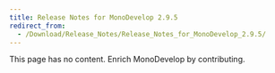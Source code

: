 ```yaml
---
title: Release Notes for MonoDevelop 2.9.5
redirect_from:
  - /Download/Release_Notes/Release_Notes_for_MonoDevelop_2.9.5/
---
```


This page has no content. Enrich MonoDevelop by contributing.
